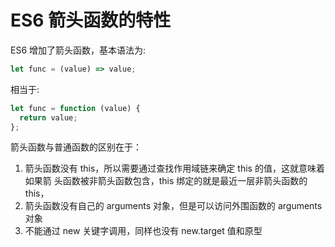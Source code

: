 # ES6 箭头函数的特性

ES6 增加了箭头函数，基本语法为:

```js
let func = (value) => value;
```

相当于:

```js
let func = function (value) {
  return value;
};
```

箭头函数与普通函数的区别在于：

1. 箭头函数没有 this，所以需要通过查找作用域链来确定 this 的值，这就意味着如果箭 头函数被非箭头函数包含，this 绑定的就是最近一层非箭头函数的 this，
2. 箭头函数没有自己的 arguments 对象，但是可以访问外围函数的 arguments 对象
3. 不能通过 new 关键字调用，同样也没有 new.target 值和原型
